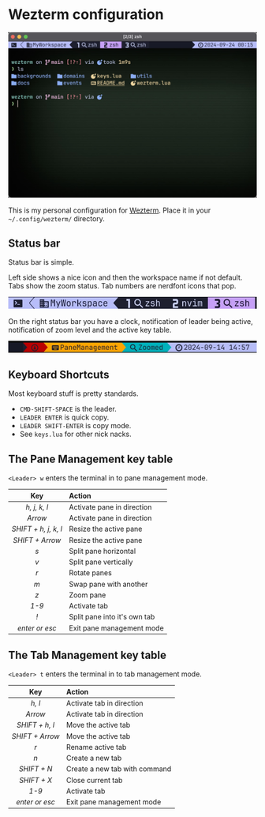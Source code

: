# Wezterm configuration

![](docs/full.jpg)

This is my personal configuration for [Wezterm](https://wezfurlong.org/wezterm/).
Place it in your `~/.config/wezterm/` directory.

## Status bar

Status bar is simple. 

Left side shows a nice icon and then the workspace name if not default.
Tabs show the zoom status. Tab numbers are nerdfont icons that pop. 

![](docs/left_status.jpg)

On the right status bar you have a clock, notification of leader being active, 
notification of zoom level and the active key table.

![](docs/right_status.jpg)

## Keyboard Shortcuts

Most keyboard stuff is pretty standards. 

- `CMD-SHIFT-SPACE` is the leader.
- `LEADER ENTER` is quick copy.
- `LEADER SHIFT-ENTER` is copy mode.
- See `keys.lua` for other nick nacks.


## The Pane Management key table

`<Leader> w` enters the terminal in to pane management mode. 

| Key         | Action                       |
|:-----------:|:-----------------------------|
| *h, j, k, l* | Activate pane in direction  |
| *Arrow*     | Activate pane in direction   |
| *SHIFT + h, j, k, l* | Resize the active pane  |
| *SHIFT + Arrow* | Resize the active pane   |
| *s*         | Split pane horizontal        |
| *v*         | Split pane vertically        |
| *r*         | Rotate panes                 |
| *m*         | Swap pane with another       |
| *z*         | Zoom pane                    |
| *1-9*       | Activate tab                 |
| *!*         | Split pane into it's own tab |
| *enter or esc* | Exit pane management mode |


## The Tab Management key table

`<Leader> t` enters the terminal in to tab management mode. 

| Key         | Action                       |
|:-----------:|:-----------------------------|
| *h, l*      | Activate tab in direction    |
| *Arrow*     | Activate tab in direction    |
| *SHIFT + h, l* | Move the active tab       |
| *SHIFT + Arrow*| Move the active tab       |
| *r*         | Rename active tab            |
| *n*         | Create a new tab             |
| *SHIFT + N* | Create a new tab with command |
| *SHIFT + X* | Close current tab            |
| *1-9*       | Activate tab                 |
| *enter or esc* | Exit pane management mode |

